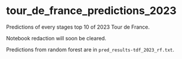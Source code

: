 # tour_de_france_predictions_2023
Predictions of every stages top 10 of 2023 Tour de France.

Notebook redaction will soon be cleared.

Predictions from random forest are in `pred_results-tdf_2023_rf.txt`.

